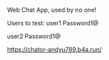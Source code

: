 Web Chat App, used by no one!

Users to test:
user1
Password1@

user2
Password1@

https://chator-andyu789.b4a.run/
